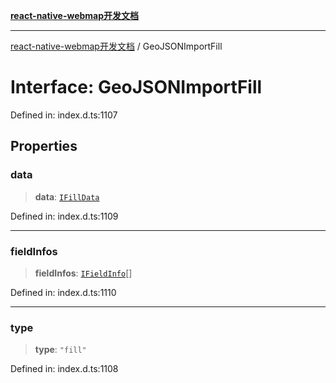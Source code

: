 [**react-native-webmap开发文档**](../README.md)

***

[react-native-webmap开发文档](../globals.md) / GeoJSONImportFill

# Interface: GeoJSONImportFill

Defined in: index.d.ts:1107

## Properties

### data

> **data**: [`IFillData`](IFillData.md)

Defined in: index.d.ts:1109

***

### fieldInfos

> **fieldInfos**: [`IFieldInfo`](IFieldInfo.md)[]

Defined in: index.d.ts:1110

***

### type

> **type**: `"fill"`

Defined in: index.d.ts:1108
